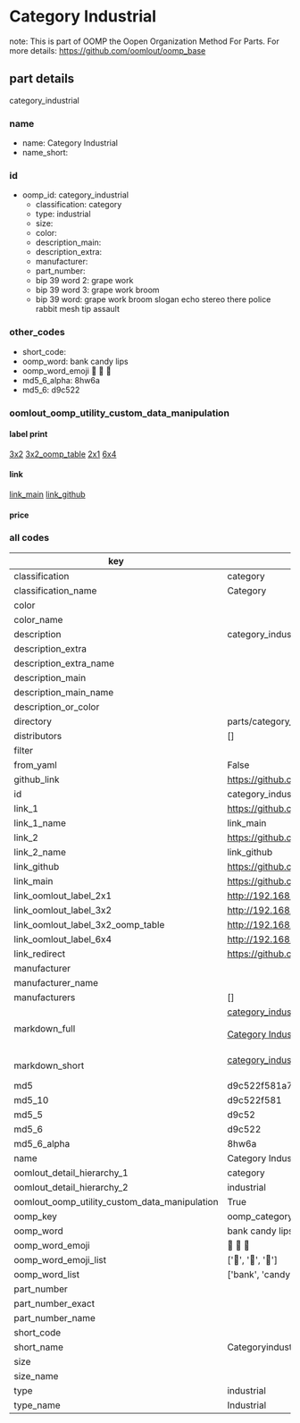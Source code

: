 # Category Industrial  

note: This is part of OOMP the Oopen Organization Method For Parts. For more details: https://github.com/oomlout/oomp_base

##  part details
  



category_industrial



### name
* name: Category Industrial
* name_short: 
### id
* oomp_id: category_industrial
  * classification: category
  * type: industrial
  * size: 
  * color: 
  * description_main: 
  * description_extra: 
  * manufacturer: 
  * part_number: 
  * bip 39 word 2: grape work
  * bip 39 word 3: grape work broom
  * bip 39 word: grape work broom slogan echo stereo there police rabbit mesh tip assault

### other_codes
* short_code: 
* oomp_word: bank candy lips
* oomp_word_emoji :bank: :candy: :lips:
* md5_6_alpha: 8hw6a
* md5_6: d9c522






### oomlout_oomp_utility_custom_data_manipulation
#### label print
[3x2](http://192.168.1.245:1112/?label=oomp%208hw6a)
[3x2_oomp_table](http://192.168.1.108:1112/?label=oomp%208hw6a)
[2x1](http://192.168.1.242:1112/?label=oomp%208hw6a)
[6x4](http://192.168.1.55:1112/?label=oomp%208hw6a)    

#### link

[link_main](https://github.com/oomlout/oomlout_oomp_version_1_messy/tree/main/parts/category_industrial) [link_github](https://github.com/oomlout/oomlout_oomp_version_1_messy/tree/main/parts/category_industrial)                             

#### price







### all codes 
| key | value |  
| --- | --- |  
| classification | category |  
| classification_name | Category |  
| color |  |  
| color_name |  |  
| description | category_industrial |  
| description_extra |  |  
| description_extra_name |  |  
| description_main |  |  
| description_main_name |  |  
| description_or_color |   |  
| directory | parts/category_industrial |  
| distributors | [] |  
| filter |  |  
| from_yaml | False |  
| github_link | https://github.com/oomlout/oomlout_oomp_part_src/tree/main/parts/category_industrial |  
| id | category_industrial |  
| link_1 | https://github.com/oomlout/oomlout_oomp_version_1_messy/tree/main/parts/category_industrial |  
| link_1_name | link_main |  
| link_2 | https://github.com/oomlout/oomlout_oomp_version_1_messy/tree/main/parts/category_industrial |  
| link_2_name | link_github |  
| link_github | https://github.com/oomlout/oomlout_oomp_version_1_messy/tree/main/parts/category_industrial |  
| link_main | https://github.com/oomlout/oomlout_oomp_version_1_messy/tree/main/parts/category_industrial |  
| link_oomlout_label_2x1 | http://192.168.1.242:1112/?label=oomp%208hw6a |  
| link_oomlout_label_3x2 | http://192.168.1.245:1112/?label=oomp%208hw6a |  
| link_oomlout_label_3x2_oomp_table | http://192.168.1.108:1112/?label=oomp%208hw6a |  
| link_oomlout_label_6x4 | http://192.168.1.55:1112/?label=oomp%208hw6a |  
| link_redirect | https://github.com/oomlout/oomlout_oomp_version_1_messy/tree/main/parts/category_industrial |  
| manufacturer |  |  
| manufacturer_name |  |  
| manufacturers | [] |  
| markdown_full | [category_industrial](none)<br>[](none)<br>[Category Industrial](none)<br><br> |  
| markdown_short | [category_industrial](none)<br><br> |  
| md5 | d9c522f581a7bc0f5622fcbe39bf632e |  
| md5_10 | d9c522f581 |  
| md5_5 | d9c52 |  
| md5_6 | d9c522 |  
| md5_6_alpha | 8hw6a |  
| name | Category Industrial |  
| oomlout_detail_hierarchy_1 | category |  
| oomlout_detail_hierarchy_2 | industrial |  
| oomlout_oomp_utility_custom_data_manipulation | True |  
| oomp_key | oomp_category_industrial |  
| oomp_word | bank candy lips |  
| oomp_word_emoji | :bank: :candy: :lips: |  
| oomp_word_emoji_list | [':bank:', ':candy:', ':lips:'] |  
| oomp_word_list | ['bank', 'candy', 'lips'] |  
| part_number |  |  
| part_number_exact |  |  
| part_number_name |  |  
| short_code |  |  
| short_name | Categoryindustrial |  
| size |  |  
| size_name |  |  
| type | industrial |  
| type_name | Industrial |  
